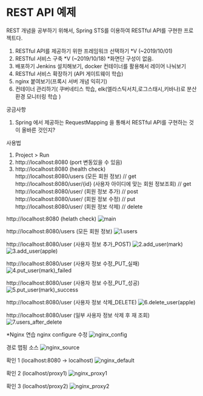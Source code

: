 # REST API 예제

REST 개념을 공부하기 위해서, Spring STS를 이용하여 RESTful API를 구현한 프로젝트다.


1. RESTful API를 제공하기 위한 프레임워크 선택하기 *V (~2019/10/01)
2. RESTful 서비스 구축 *V (~2019/10/18) *화면단 구성이 없음.
3. 배포하기 Jenkins 설치해보기, docker 컨테이너를 활용해서 레이어 나눠보기
4. RESTful 서비스 확장하기 (API 게이트웨이 학습)
5. nginx 붙여보기(프록시 서버 개념 익히기)
6. 컨테이너 관리하기( 쿠버네티스 학습, elk(엘라스틱서치,로그스태시,키바나)로 분산 환경 모니터링 학습 )


궁금사항
1. Spring 에서 제공하는 RequestMapping 을 통해서 RESTful API를 구현하는 것이 올바른 것인지?


사용법
1. Project > Run
2. http://localhost:8080 (port 변동있을 수 있음)
3. http://localhost:8080 (health check)  
   http://localhost:8080/users (모든 회원 정보) // get  
   http://localhost:8080/user/{id} (사용자 아이디에 맞는 회원 정보조회) // get  
   http://localhost:8080/user/ (회원 정보 추가) // post  
   http://localhost:8080/user/ (회원 정보 수정) // put  
   http://localhost:8080/user/ (회원 정보 삭제) // delete

http://localhost:8080 (helath check)
![main](./screenshot/0.main.png)   

http://localhost:8080/users (모든 회원 정보)
![1.users](./screenshot/1.users.png)

http://localhost:8080/user (사용자 정보 추가_POST)
![2.add_user(mark)](./screenshot/2.add_user(mark).png)
![3.add_user(apple)](./screenshot/3.add_user(apple).png)

http://localhost:8080/user (사용자 정보 수정_PUT_실패)
![4.put_user(mark)_failed](./screenshot/4.put_user(mark)_failed.png)

http://localhost:8080/user (사용자 정보 수정_PUT_성공)
![5.put_user(mark)_success](./screenshot/5.put_user(mark)_success.png)

http://localhost:8080/user (사용자 정보 삭제_DELETE)
![6.delete_user(apple)](./screenshot/6.delete_user(apple).png)

http://localhost:8080/user (일부 사용자 정보 삭제 후 재 조회)
![7.users_after_delete](./screenshot/7.users_after_delete.png)

*Nginx 연습
nginx configure 수정
![nginx_config](./screenshot/nginx_config.png)

경로 맵핑 소스
![nginx_source](./screenshot/nginx_source.png)

확인 1 (localhost:8080 -> localhost)
![nginx_default](./screenshot/nginx_default.png)

확인 2 (localhost/proxy1)
![nginx_proxy1](./screenshot/nginx_proxy1.png)

확인 3 (localhost/proxy2)
![nginx_proxy2](./screenshot/nginx_proxy2.png) 

